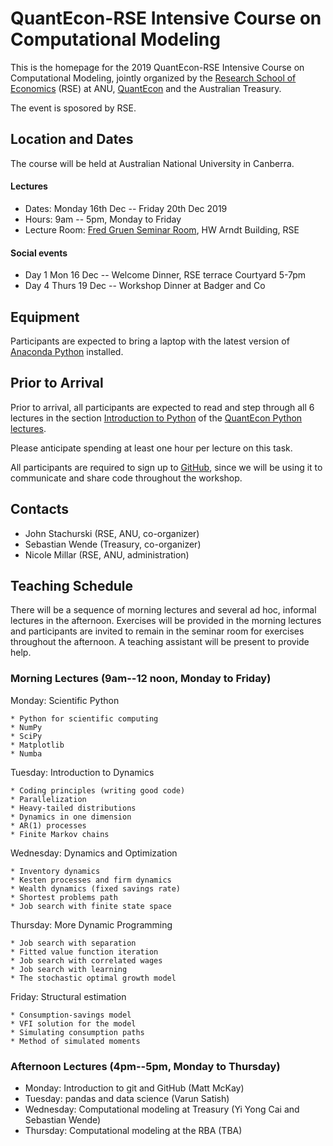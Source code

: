 # QuantEcon-RSE Intensive Course on Computational Modeling

This is the homepage for the 2019 QuantEcon-RSE Intensive Course on
Computational Modeling, jointly organized by the [Research School of
Economics](https://www.rse.anu.edu.au/) (RSE) at ANU, [QuantEcon](https://quantecon.org/) and the Australian Treasury.

The event is sposored by RSE.


## Location and Dates

The course will be held at Australian National University in Canberra.

#### Lectures

* Dates: Monday 16th Dec -- Friday 20th Dec 2019
* Hours: 9am -- 5pm, Monday to Friday
* Lecture Room: [Fred Gruen Seminar Room](https://studentvip.com.au/anu/main/maps/84590), HW Arndt Building, RSE

#### Social events

* Day 1 Mon 16 Dec -- Welcome Dinner, RSE terrace Courtyard 5-7pm
* Day 4 Thurs 19 Dec -- Workshop Dinner at Badger and Co

## Equipment

Participants are expected to bring a laptop with the latest version of
[Anaconda Python](https://www.anaconda.com/distribution/) installed.

## Prior to Arrival

Prior to arrival, all participants are expected to read and step through all 6 lectures in the
section [Introduction to Python](https://python.quantecon.org/index_learning_python.html) of the [QuantEcon Python lectures](https://python.quantecon.org).

Please anticipate spending at least one hour per lecture on this task.

All participants are required to sign up to [GitHub](https://github.com/),
since we will be using it to communicate and share code throughout the
workshop.


## Contacts

* John Stachurski (RSE, ANU, co-organizer)
* Sebastian Wende (Treasury, co-organizer)
* Nicole Millar (RSE, ANU, administration)


## Teaching Schedule

There will be a sequence of morning lectures and several ad hoc, informal
lectures in the afternoon.  Exercises will be provided in the morning lectures
and participants are invited to remain in the seminar room for exercises
throughout the afternoon.  A teaching assistant will be present to provide
help.



### Morning Lectures (9am--12 noon, Monday to Friday)

Monday: Scientific Python

    * Python for scientific computing
    * NumPy 
    * SciPy
    * Matplotlib
    * Numba

Tuesday: Introduction to Dynamics

    * Coding principles (writing good code)
    * Parallelization
    * Heavy-tailed distributions
    * Dynamics in one dimension
    * AR(1) processes
    * Finite Markov chains

Wednesday: Dynamics and Optimization

    * Inventory dynamics
    * Kesten processes and firm dynamics
    * Wealth dynamics (fixed savings rate)
    * Shortest problems path
    * Job search with finite state space

Thursday: More Dynamic Programming

    * Job search with separation
    * Fitted value function iteration
    * Job search with correlated wages
    * Job search with learning
    * The stochastic optimal growth model

Friday: Structural estimation

    * Consumption-savings model
    * VFI solution for the model
    * Simulating consumption paths
    * Method of simulated moments


### Afternoon Lectures (4pm--5pm, Monday to Thursday)


* Monday: Introduction to git and GitHub (Matt McKay)
* Tuesday: pandas and data science (Varun Satish)
* Wednesday: Computational modeling at Treasury (Yi Yong Cai and Sebastian Wende)
* Thursday: Computational modeling at the RBA (TBA)

